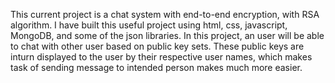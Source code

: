This current project is a chat system with end-to-end encryption, with RSA algorithm. I have built this useful project using html, css, javascript, MongoDB, and some of the json libraries. In this project, an user will be able to chat with other user based on public key sets. These public keys are inturn displayed to the user by their respective user names, which makes task of sending message to intended person makes much more easier.